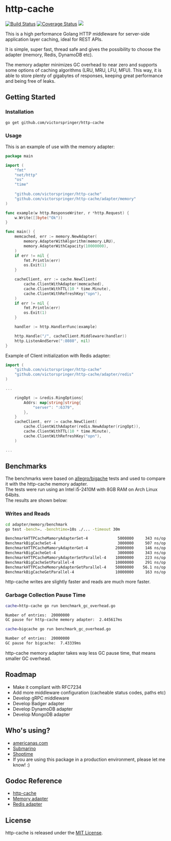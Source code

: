 # http-cache
[![Build Status](https://travis-ci.org/victorspringer/http-cache.svg?branch=master)](https://travis-ci.org/victorspringer/http-cache) [![Coverage Status](https://coveralls.io/repos/github/victorspringer/http-cache/badge.svg?branch=master)](https://coveralls.io/github/victorspringer/http-cache?branch=master) [![](https://img.shields.io/badge/godoc-reference-5272B4.svg?style=flat)](https://godoc.org/github.com/victorspringer/http-cache)

This is a high performance Golang HTTP middleware for server-side application layer caching, ideal for REST APIs.

It is simple, super fast, thread safe and gives the possibility to choose the adapter (memory, Redis, DynamoDB etc).

The memory adapter minimizes GC overhead to near zero and supports some options of caching algorithms (LRU, MRU, LFU, MFU). This way, it is able to store plenty of gigabytes of responses, keeping great performance and being free of leaks.

## Getting Started

### Installation
`go get github.com/victorspringer/http-cache`

### Usage
This is an example of use with the memory adapter:

```go
package main

import (
    "fmt"
    "net/http"
    "os"
    "time"
    
    "github.com/victorspringer/http-cache"
    "github.com/victorspringer/http-cache/adapter/memory"
)

func example(w http.ResponseWriter, r *http.Request) {
    w.Write([]byte("Ok"))
}

func main() {
    memcached, err := memory.NewAdapter(
        memory.AdapterWithAlgorithm(memory.LRU),
        memory.AdapterWithCapacity(10000000),
    )
    if err != nil {
        fmt.Println(err)
        os.Exit(1)
    }

    cacheClient, err := cache.NewClient(
        cache.ClientWithAdapter(memcached),
        cache.ClientWithTTL(10 * time.Minute),
        cache.ClientWithRefreshKey("opn"),
    )
    if err != nil {
        fmt.Println(err)
        os.Exit(1)
    }

    handler := http.HandlerFunc(example)

    http.Handle("/", cacheClient.Middleware(handler))
    http.ListenAndServe(":8080", nil)
}
```

Example of Client initialization with Redis adapter:
```go
import (
    "github.com/victorspringer/http-cache"
    "github.com/victorspringer/http-cache/adapter/redis"
)

...

    ringOpt := &redis.RingOptions{
        Addrs: map[string]string{
            "server": ":6379",
        },
    }
    cacheClient, err := cache.NewClient(
        cache.ClientWithAdapter(redis.NewAdapter(ringOpt)),
        cache.ClientWithTTL(10 * time.Minute),
        cache.ClientWithRefreshKey("opn"),
    )

...
```

## Benchmarks
The benchmarks were based on [allegro/bigache](https://github.com/allegro/bigcache) tests and used to compare it with the http-cache memory adapter.<br>
The tests were run using an Intel i5-2410M with 8GB RAM on Arch Linux 64bits.<br>
The results are shown below:

### Writes and Reads
```bash
cd adapter/memory/benchmark
go test -bench=. -benchtime=10s ./... -timeout 30m

BenchmarkHTTPCacheMamoryAdapterSet-4             5000000     343 ns/op    172 B/op    1 allocs/op
BenchmarkBigCacheSet-4                           3000000     507 ns/op    535 B/op    1 allocs/op
BenchmarkHTTPCacheMamoryAdapterGet-4            20000000     146 ns/op      0 B/op    0 allocs/op
BenchmarkBigCacheGet-4                           3000000     343 ns/op    120 B/op    3 allocs/op
BenchmarkHTTPCacheMamoryAdapterSetParallel-4    10000000     223 ns/op    172 B/op    1 allocs/op
BenchmarkBigCacheSetParallel-4                  10000000     291 ns/op    661 B/op    1 allocs/op
BenchmarkHTTPCacheMemoryAdapterGetParallel-4    50000000    56.1 ns/op      0 B/op    0 allocs/op
BenchmarkBigCacheGetParallel-4                  10000000     163 ns/op    120 B/op    3 allocs/op
```
http-cache writes are slightly faster and reads are much more faster.

### Garbage Collection Pause Time
```bash
cache=http-cache go run benchmark_gc_overhead.go

Number of entries:  20000000
GC pause for http-cache memory adapter:  2.445617ms

cache=bigcache go run benchmark_gc_overhead.go

Number of entries:  20000000
GC pause for bigcache:  7.43339ms
```
http-cache memory adapter takes way less GC pause time, that means smaller GC overhead.

## Roadmap
- Make it compliant with RFC7234
- Add more middleware configuration (cacheable status codes, paths etc)
- Develop gRPC middleware
- Develop Badger adapter
- Develop DynamoDB adapter
- Develop MongoDB adapter

## Who's using?
- [americanas.com](https://www.americanas.com.br)
- [Submarino](https://www.submarino.com.br)
- [Shoptime](https://www.shoptime.com.br)
- If you are using this package in a production environment, please let me know! :)

## Godoc Reference
- [http-cache](https://godoc.org/github.com/victorspringer/http-cache)
- [Memory adapter](https://godoc.org/github.com/victorspringer/http-cache/adapter/memory)
- [Redis adapter](https://godoc.org/github.com/victorspringer/http-cache/adapter/redis)

## License
http-cache is released under the [MIT License](https://github.com/victorspringer/http-cache/blob/master/LICENSE).
